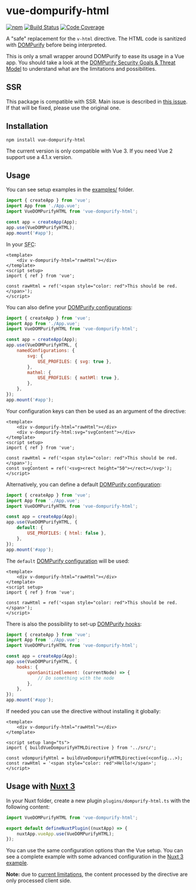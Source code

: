 # vue-dompurify-html

[![npm](https://img.shields.io/npm/v/vue-dompurify-html)](https://www.npmjs.com/package/vue-dompurify-html)
[![Build Status](https://github.com/LeSuisse/vue-dompurify-html/actions/workflows/CI.yml/badge.svg?branch=main)](https://github.com/LeSuisse/vue-dompurify-html/actions/workflows/CI.yml?query=branch%3Amain)
[![Code Coverage](https://codecov.io/gh/LeSuisse/vue-dompurify-html/branch/main/graph/badge.svg)](https://codecov.io/gh/LeSuisse/vue-dompurify-html)

A "safe" replacement for the `v-html` directive. The HTML code is
sanitized with [DOMPurify](https://github.com/cure53/DOMPurify) before being interpreted.

This is only a small wrapper around DOMPurify to ease its usage in a Vue app.
You should take a look at the
[DOMPurify Security Goals & Threat Model](https://github.com/cure53/DOMPurify/wiki/Security-Goals-&-Threat-Model)
to understand what are the limitations and possibilities.

## SSR

This package is compatible with SSR. Main issue is described in [this issue](https://github.com/LeSuisse/vue-dompurify-html/issues/1917). If that will be fixed, please use the original one.

## Installation

```
npm install vue-dompurify-html
```

The current version is only compatible with Vue 3. If you need Vue 2 support use a 4.1.x version.

## Usage

You can see setup examples in the [examples/](../../examples) folder.

```js
import { createApp } from 'vue';
import App from './App.vue';
import VueDOMPurifyHTML from 'vue-dompurify-html';

const app = createApp(App);
app.use(VueDOMPurifyHTML);
app.mount('#app');
```

In your <abbr title="Single File Component">SFC</abbr>:

```vue
<template>
    <div v-dompurify-html="rawHtml"></div>
</template>
<script setup>
import { ref } from 'vue';

const rawHtml = ref('<span style="color: red">This should be red.</span>');
</script>
```

You can also define your [DOMPurify configurations](https://github.com/cure53/DOMPurify#can-i-configure-dompurify):

```js
import { createApp } from 'vue';
import App from './App.vue';
import VueDOMPurifyHTML from 'vue-dompurify-html';

const app = createApp(App);
app.use(VueDOMPurifyHTML, {
    namedConfigurations: {
        svg: {
            USE_PROFILES: { svg: true },
        },
        mathml: {
            USE_PROFILES: { mathMl: true },
        },
    },
});
app.mount('#app');
```

Your configuration keys can then be used as an argument of the directive:

```vue
<template>
    <div v-dompurify-html="rawHtml"></div>
    <div v-dompurify-html:svg="svgContent"></div>
</template>
<script setup>
import { ref } from 'vue';

const rawHtml = ref('<span style="color: red">This should be red.</span>');
const svgContent = ref('<svg><rect height="50"></rect></svg>');
</script>
```

Alternatively, you can define a default [DOMPurify configuration](https://github.com/cure53/DOMPurify#can-i-configure-dompurify):

```js
import { createApp } from 'vue';
import App from './App.vue';
import VueDOMPurifyHTML from 'vue-dompurify-html';

const app = createApp(App);
app.use(VueDOMPurifyHTML, {
    default: {
        USE_PROFILES: { html: false },
    },
});
app.mount('#app');
```

The `default` [DOMPurify configuration](https://github.com/cure53/DOMPurify#can-i-configure-dompurify) will be used:

```vue
<template>
    <div v-dompurify-html="rawHtml"></div>
</template>
<script setup>
import { ref } from 'vue';

const rawHtml = ref('<span style="color: red">This should be red.</span>');
</script>
```

There is also the possibility to set-up [DOMPurify hooks](https://github.com/cure53/DOMPurify#hooks):

```js
import { createApp } from 'vue';
import App from './App.vue';
import VueDOMPurifyHTML from 'vue-dompurify-html';

const app = createApp(App);
app.use(VueDOMPurifyHTML, {
    hooks: {
        uponSanitizeElement: (currentNode) => {
            // Do something with the node
        },
    },
});
app.mount('#app');
```

If needed you can use the directive without installing it globally:

```vue
<template>
    <div v-dompurify-html="rawHtml"></div>
</template>

<script setup lang="ts">
import { buildVueDompurifyHTMLDirective } from '../src/';

const vdompurifyHtml = buildVueDompurifyHTMLDirective(<config...>);
const rawHtml = '<span style="color: red">Hello!</span>';
</script>
```

## Usage with [Nuxt 3](https://nuxtjs.org/)

In your Nuxt folder, create a new plugin `plugins/dompurify-html.ts` with the following content:

```js
import VueDOMPurifyHTML from 'vue-dompurify-html';

export default defineNuxtPlugin((nuxtApp) => {
    nuxtApp.vueApp.use(VueDOMPurifyHTML);
});
```

You can use the same configuration options than the Vue setup. You can see a complete example
with some advanced configuration in the [Nuxt 3 example](../../examples/nuxt3/).

**Note:** due to [current limitations](https://github.com/vuejs/core/issues/8112), the content processed by the
directive are only processed client side.
